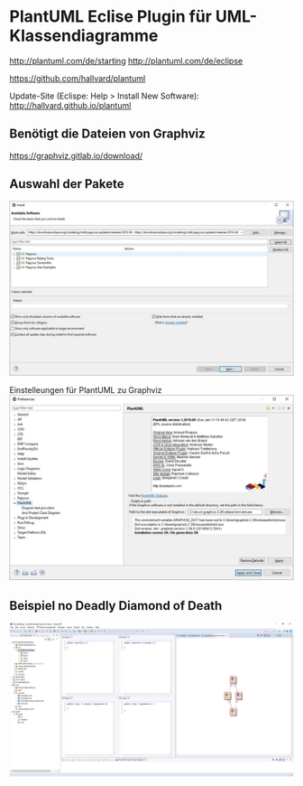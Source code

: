# PlantUML Eclise Plugin für UML-Klassendiagramme

http://plantuml.com/de/starting
http://plantuml.com/de/eclipse

https://github.com/hallvard/plantuml

Update-Site (Eclispe: Help > Install New Software):
http://hallvard.github.io/plantuml


## Benötigt die Dateien von Graphviz 

https://graphviz.gitlab.io/download/


## Auswahl der Pakete 
![plantuml Pakete](/pic/capture_004_17072019_161049.jpg)

Einstelleungen für PlantUML zu Graphviz 
![Properties](/pic/capture_005_17072019_162027.jpg)

## Beispiel no Deadly Diamond of Death 

![no deadly diamond of death](/pic/capture_007_17072019_162425.jpg)
